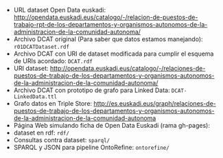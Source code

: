 * URL dataset Open Data euskadi: http://opendata.euskadi.eus/catalogo/-/relacion-de-puestos-de-trabajo-rpt-de-los-departamentos-y-organismos-autonomos-de-la-administracion-de-la-comunidad-autonoma/
* Archivo DCAT original (Para saber que datos estamos manejando): `r01DCATDataset.rdf`
* Archivo DCAT con URI de dataset modificada para cumplir el esquema de URIs acordado: `DCAT.rdf`
* URI dataset: http://opendata.euskadi.eus/catalogo/-/relaciones-de-puestos-de-trabajo-de-los-departamentos-y-organismos-autonomos-de-la-administracion-de-la-comunidad-autonoma/
* Archivo DCAT con prototipo de grafo para Linked Data: `DCAT-LinkedData.ttl`
* Grafo datos en Triple Store: http://es.euskadi.eus/graph/relaciones-de-puestos-de-trabajo-de-los-departamentos-y-organismos-autonomos-de-la-administracion-de-la-comunidad-autonoma
* Página Web simulando ficha de Open Data Euskadi (rama gh-pages): 
* dataset en rdf: `rdf/`
* Consultas contra dataset: `sparql/`
* SPARQL y JSON para pipeline OntoRefine: `ontorefine/`